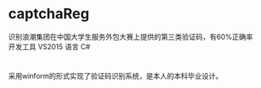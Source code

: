 # captchaReg
识别浪潮集团在中国大学生服务外包大赛上提供的第三类验证码，有60%正确率
开发工具 VS2015
语言 C#
# 
采用winform的形式实现了验证码识别系统，是本人的本科毕业设计。
